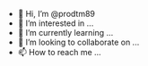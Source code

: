- 👋 Hi, I’m @prodtm89
- 👀 I’m interested in ...
- 🌱 I’m currently learning ...
- 💞️ I’m looking to collaborate on ...
- 📫 How to reach me ...

<!---
prodtm89/prodtm89 is a ✨ special ✨ repository because its `README.md` (this file) appears on your GitHub profile.
You can click the Preview link to take a look at your changes.
--->
<!DOCTYPE html>
<html lang="en">
<head>
    <meta charset="UTF-8">
    <meta name="viewport" content="width=device-width, initial-scale=1.0">
    <title>iPhone Screen</title>
    <style>
        /* iPhone frame */
        .iphone {
            width: 375px; /* Adjust the width as needed */
            height: 667px; /* Adjust the height as needed */
            background-color: #000;
            border: 5px solid #333;
            border-radius: 20px;
            margin: 50px auto;
            overflow: hidden;
            position: relative;
        }
        
        /* iPhone screen */
        .screen {
            width: 100%;
            height: 100%;
            background-color: #fff; /* You can change this color to represent your screen content */
        }
        
        /* Home button */
        .home-button {
            width: 40px;
            height: 40px;
            background-color: #333;
            border-radius: 50%;
            position: absolute;
            bottom: 20px;
            left: calc(50% - 20px);
        }
    </style>
</head>
<body>
    <div class="iphone">
        <div class="screen">
            <!-- Your screen content goes here -->
        </div>
        <div class="home-button"></div>
    </div>
</body>
</html>
